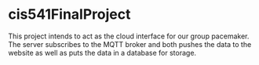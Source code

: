 # cis541FinalProject

This project intends to act as the cloud interface for our group pacemaker.
The server subscribes to the MQTT broker and both pushes the data to the website as well as puts the data in a database for storage.